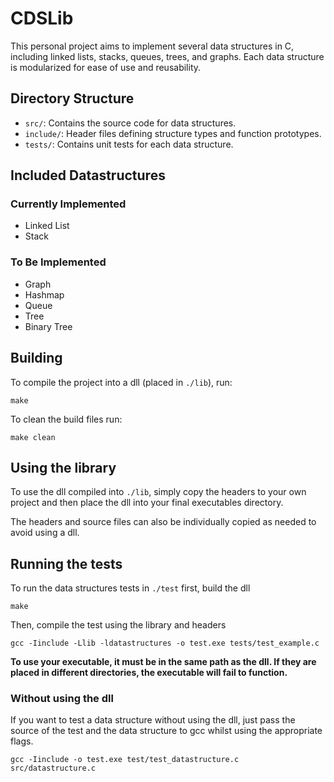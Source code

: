 # CDSLib

This personal project aims to implement several data structures in C, including linked lists, stacks, queues, trees, and graphs. Each data structure is modularized for ease of use and reusability.

## Directory Structure

- `src/`: Contains the source code for data structures.
- `include/`: Header files defining structure types and function prototypes.
- `tests/`: Contains unit tests for each data structure.

## Included Datastructures

### Currently Implemented

- Linked List
- Stack

### To Be Implemented

- Graph
- Hashmap
- Queue
- Tree
- Binary Tree

## Building

To compile the project into a dll (placed in `./lib`), run:

```
make
```

To clean the build files run:
```
make clean
```

## Using the library

To use the dll compiled into `./lib`, simply copy the headers to your own project and then place the dll into your final executables directory.

The headers and source files can also be individually copied as needed to avoid using a dll.

## Running the tests

To run the data structures tests in `./test` first, build the dll

```
make
```

Then, compile the test using the library and headers

``` 
gcc -Iinclude -Llib -ldatastructures -o test.exe tests/test_example.c
```

**To use your executable, it must be in the same path as the dll. If they are placed in different directories, the executable will fail to function.**

### Without using the dll

If you want to test a data structure without using the dll, just pass the source of the test and the data structure to gcc whilst using the appropriate flags.

```
gcc -Iinclude -o test.exe test/test_datastructure.c src/datastructure.c
```